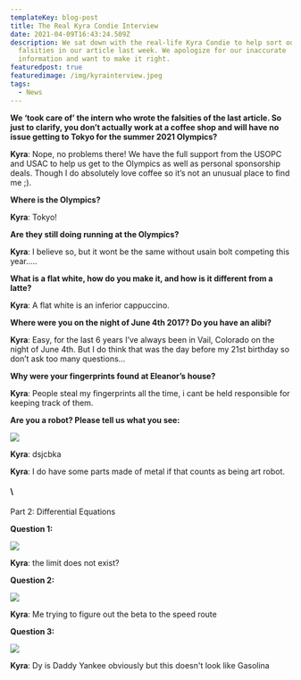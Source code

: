 ```yaml
---
templateKey: blog-post
title: The Real Kyra Condie Interview
date: 2021-04-09T16:43:24.509Z
description: We sat down with the real-life Kyra Condie to help sort our
  falsities in our article last week. We apologize for our inaccurate
  information and want to make it right.
featuredpost: true
featuredimage: /img/kyrainterview.jpeg
tags:
  - News
---
```

**We ‘took care of’ the intern who wrote the falsities of the last article. So just to clarify, you don’t actually work at a coffee shop and will have no issue getting to Tokyo for the summer 2021 Olympics?**

**Kyra**: Nope, no problems there! We have the full support from the USOPC and USAC to help us get to the Olympics as well as personal sponsorship deals. Though I do absolutely love coffee so it’s not an unusual place to find me ;). 



**Where is the Olympics?**

**Kyra**: Tokyo!



**Are they still doing running at the Olympics?**

**Kyra**: I believe so, but it wont be the same without usain bolt competing this year….. 



**What is a flat white, how do you make it, and how is it different from a latte?** 

**Kyra**: A flat white is an inferior cappuccino.



**Where were you on the night of June 4th 2017? Do you have an alibi?**

**Kyra**: Easy, for the last 6 years I’ve always been in Vail, Colorado on the night of June 4th. But I do think that was the day before my 21st birthday so don’t ask too many questions… 



**Why were your fingerprints found at Eleanor’s house?**

**Kyra**: People steal my fingerprints all the time, i cant be held responsible for keeping track of them.



**Are you a robot? Please tell us what you see:**



![](https://lh4.googleusercontent.com/mCDCSKFVMAqSpSf6njU_lmq9XSP2RvpWPWTE04tN33hdj1_CDfFhQPy4Q2gQVqWp0TJ6hQIEHIyjoZE6-nFMyAWqO1L3fICY_rrH3RERBUfmOPNKshgf1MK7cO3UTZnjSfIc0hgF)

**Kyra**:  dsjcbka 

**Kyra**: I do have some parts made of metal if that counts as being art robot. 

#### \
Part 2: Differential Equations

**Question 1:** 



![](https://lh6.googleusercontent.com/0hy8E3S85lea-afDjci_fWdXEhGiD4fleHPhi0bSYWMAboTfvXRj9nfyZKWdVYUE26EwHQYn_TdzkOJBJCYpUWtECMgTmkrMEgTYbLd-aJXBew8kdl6-0TLM3ZZ7VG7YP4gAh9aY)

**Kyra**: the limit does not exist?



**Question 2:** 

![](https://lh3.googleusercontent.com/WzX4FZknk0VmOnGMK83YVjYWYRWbLKL6KquhpaEzAMzNRpEAhl-SFA6BYJapOR0YUKamQIV9HS_TIPcYo_CI_1FGDjHW0YJYR0h3bpsqcG7JW1mjgMu2Himdto2N1yRUFCt5ARI0)

**Kyra**: Me trying to figure out the beta to the speed route



**Question 3:**

![](https://lh3.googleusercontent.com/A72BxipKniZQWkVODy8siaxa7cgXqL9BqzYPiv5cOj-bhGuvRuAWC5blpV2LTHBS_Lf8DiALzHKkx3GTDlTdPS2D1ho3xN9Fsc6_Pp72ALsA7owonXYXslUV8G5xIsp0WpRvTezd)

**Kyra**: Dy is Daddy Yankee obviously but this doesn't look like Gasolina